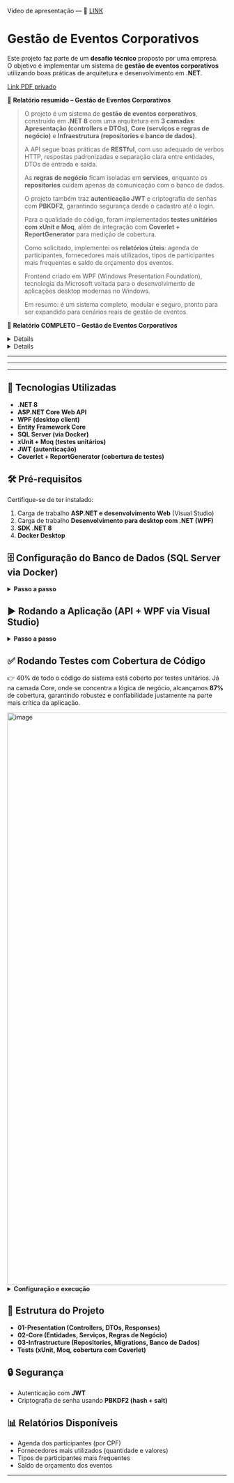 Vídeo de apresentação — 🎥 [LINK](https://youtu.be/u8gembunzCA)

# Gestão de Eventos Corporativos

Este projeto faz parte de um **desafio técnico** proposto por uma empresa.  
O objetivo é implementar um sistema de **gestão de eventos corporativos** utilizando boas práticas de arquitetura e desenvolvimento em **.NET**.

[Link PDF privado](https://drive.google.com/file/d/1ns2xZR_hUF6yZ1IBx8EEy1VTNS9wrdT8/view?usp=drive_link)

🎤 **Relatório resumido – Gestão de Eventos Corporativos**

> O projeto é um sistema de **gestão de eventos corporativos**, construído em **.NET 8** com uma arquitetura em **3 camadas**: **Apresentação (controllers e DTOs)**, **Core (serviços e regras de negócio)** e **Infraestrutura (repositories e banco de dados)**.
>
> A API segue boas práticas de **RESTful**, com uso adequado de verbos HTTP, respostas padronizadas e separação clara entre entidades, DTOs de entrada e saída.
>
> As **regras de negócio** ficam isoladas em **services**, enquanto os **repositories** cuidam apenas da comunicação com o banco de dados.
>
> O projeto também traz **autenticação JWT** e criptografia de senhas com **PBKDF2**, garantindo segurança desde o cadastro até o login.
>
> Para a qualidade do código, foram implementados **testes unitários com xUnit e Moq**, além de integração com **Coverlet + ReportGenerator** para medição de cobertura.
>
> Como solicitado, implementei os **relatórios úteis**: agenda de participantes, fornecedores mais utilizados, tipos de participantes mais frequentes e saldo de orçamento dos eventos.
>
> Frontend criado em WPF (Windows Presentation Foundation), tecnologia da Microsoft voltada para o desenvolvimento de aplicações desktop modernas no Windows.
>
> Em resumo: é um sistema completo, modular e seguro, pronto para ser expandido para cenários reais de gestão de eventos.


🎤 **Relatório COMPLETO – Gestão de Eventos Corporativos**

<details>


Bom, eu vou explicar como organizei esse projeto de Gestão de Eventos Corporativos.

### 1. Arquitetura em 3 camadas

Eu utilizei uma arquitetura em três camadas: **Apresentação, Core e Infraestrutura**.

* Na **camada de apresentação** ficam os controllers, os DTOs(requests/responses). Ela é responsável por receber as requisições HTTP, validar e devolver as respostas padronizadas.
* No **Core** estão as entidades, os serviços e as regras de negócio, ou seja, a parte central da aplicação.
* Já a **infraestrutura** concentra os repositórios, que fazem a comunicação com o banco de dados.
  Essa separação traz clareza, facilita manutenção e torna os testes bem mais simples.

### 2. RESTful API

Eu também segui o padrão **RESTful**. Cada recurso é exposto em endpoints (`/eventos`, `/participantes`, `/fornecedores`, `/relatorios`) e respeita os verbos HTTP (`GET`, `POST`, `PUT`, `DELETE`).
As respostas usam **status codes adequados**, como 200, 201, 400, 404 e 500.
Eu diria que a API está no nível 2 do modelo REST: já temos recursos, verbos e status, mas ainda não implementei o HATEOAS (que seria o nível 3).

### 3. DTOs

Eu usei **DTOs** para separar os contextos:

* **Request DTOs** para entrada de dados,
* **Response DTOs** para saída.
  Isso evita expor diretamente as entidades de domínio e dá mais segurança e flexibilidade.

### 4. Padrão Service

A lógica de negócio está concentrada nos **services**, o que deixa os controllers enxutos, apenas coordenando as requisições. Isso também ajuda muito nos testes unitários, já que cada regra está encapsulada em um serviço.

### 5. Padrão Repository

Cada entidade tem seu **repositório**, que cuida só da persistência. Essa separação permite que, no futuro, se for necessário trocar o banco, a regra de negócio não precise mudar.

### 6. Result Pattern

Eu também implementei o padrão **Result<T>**.
Com ele, todos os métodos retornam de forma padronizada: se deu certo ou não, com mensagem de erro e código de erro quando necessário. Isso evita ficar jogando exceções desnecessárias e facilita muito a vida no controller.

### 7. Tratamento de erros

Dentro dos serviços, eu sempre envolvi operações críticas em **try/catch**. Quando acontece algo inesperado, retorno erros como `DATABASE_ERROR` ou `INTERNAL_ERROR`, sem expor detalhes internos da aplicação.

### 8. Segurança

Na parte de segurança, eu implementei autenticação com **JWT**, que gera o token no login e valida em endpoints privados.
As senhas são armazenadas de forma segura, usando **PBKDF2 com hash + salt**.

### 9. Testes unitários

Eu utilizei **xUnit + Moq**.
Cubro cenários de sucesso, falha de regra de negócio e exceções. Isso garante qualidade, evita regressões e comprova que as regras de negócio estão bem implementadas.

### 10. Relatórios

Além do CRUD, eu implementei os **relatórios** solicitados que trazem valor ao negócio:

* Agenda dos participantes,
* Fornecedores mais utilizados,
* Tipos de participantes mais frequentes,
* E o saldo de orçamento dos eventos.
  Isso mostra que o sistema não é só cadastro, mas também pode gerar insights.

### 11. Boas práticas

Por fim, eu apliquei conceitos de **Clean Code e SOLID**, padronizei as respostas com DTOs e deixei a arquitetura extensível e modular. Isso facilita incluir novos relatórios, novas regras e até novas entidades no futuro sem quebrar a aplicação.

👉 Então, em resumo: eu separei responsabilidades, padronizei comunicações e garanti segurança e testes. Essa foi a minha linha de raciocínio ao estruturar o projeto.

</details>

<details>

## 🗣️ Minha explicação sobre os relacionamentos do sistema

No meu sistema de **Gestão de Eventos Corporativos**, eu modelei as entidades e configurei os relacionamentos no Entity Framework para garantir que tudo ficasse bem organizado, normalizado e refletisse as regras de negócio.

### 🔹 1. Evento e TipoEvento (1\:N)

Cada evento precisa ter um **tipo definido**. Então, por exemplo, posso ter o tipo “Workshop” e vários eventos associados a ele.
Esse é um relacionamento **um-para-muitos**:

* Um **TipoEvento** pode estar em vários eventos.
* Mas cada **Evento** só pode ter um tipo.

---

### 🔹 2. Evento e Participante (N\:N com ParticipanteEvento)

Os eventos precisam controlar os **participantes**.
Um participante pode estar em vários eventos, e um evento pode ter vários participantes. Para modelar isso, eu criei a tabela de junção **ParticipanteEvento**.
Além de ligar as duas entidades, ela ainda guarda informações extras, como a **Data de Inscrição**.

---

### 🔹 3. Evento e Fornecedor (N\:N com EventoFornecedor)

Os eventos também podem ter vários **fornecedores contratados** (buffet, segurança, etc.).
E esses fornecedores podem ser usados em diferentes eventos.
Esse relacionamento é **muitos-para-muitos**, representado pela entidade **EventoFornecedor**, que além das chaves de ligação, armazena o **Valor Contratado**. Isso é um exemplo de relacionamento N\:N **com payload** (porque tem informação extra na relação).

---

### 🔹 4. Evento e regras de negócio

Centralizei algumas **constantes** na classe `EventoRegras`, como a **lotação mínima** e o **orçamento mínimo**, para garantir que essas validações não fiquem soltas no código.

---

### 🔹 5. Participante e Fornecedor

Participantes e fornecedores não se relacionam diretamente entre si, mas ambos têm sua relação indireta com os eventos.

---

### 🔹 6. User

Também tenho uma entidade `User`, que serve para o **controle de autenticação e acesso ao sistema**. Ela não está diretamente ligada às demais, mas é importante para a parte de segurança.

---

### 🔹 Configurações do Entity Framework

Com o **Fluent API**, defini:

* **Nomes das tabelas** (`Eventos`, `Participantes`, etc.).
* **Chaves primárias e compostas** (como em `ParticipanteEvento` e `EventoFornecedor`).
* **Tipos de dados SQL** (`decimal(18,2)` para valores monetários).
* **Regras de tamanho** (ex.: `Nome` com até 200 caracteres).
* **Relacionamentos claros** com `HasOne`, `HasMany`, `WithOne` e `WithMany`.

Isso garante que o banco fique bem estruturado e sem inconsistências.

---

### 🔹 Visão do Banco de Dados

No final, minha modelagem gerou:

* **Tabelas principais**: `Eventos`, `Participantes`, `Fornecedores`, `TiposEventos`, `Users`.
* **Tabelas de junção**: `ParticipantesEventos` e `EventosFornecedores`.

Ou seja, a estrutura está toda em **Terceira Forma Normal (3FN)**, evitando redundância e mantendo integridade.

---

### 🔹 Como eu uso na prática

Quando quero consultar um evento completo, por exemplo, consigo carregar **participantes e fornecedores juntos** usando `Include` e `ThenInclude`. Isso facilita na hora de gerar relatórios e controlar orçamentos.

</details>

---
---
---

## 🚀 Tecnologias Utilizadas
- **.NET 8**
- **ASP.NET Core Web API**
- **WPF (desktop client)**
- **Entity Framework Core**
- **SQL Server (via Docker)**
- **xUnit + Moq (testes unitários)**
- **JWT (autenticação)**
- **Coverlet + ReportGenerator (cobertura de testes)**



## 🛠️ Pré-requisitos

Certifique-se de ter instalado:

1. Carga de trabalho **ASP.NET e desenvolvimento Web** (Visual Studio)  
2. Carga de trabalho **Desenvolvimento para desktop com .NET (WPF)**  
3. **SDK .NET 8**  
4. **Docker Desktop**  



## 🗄️ Configuração do Banco de Dados (SQL Server via Docker)

<details>
<summary><strong>Passo a passo</strong></summary>

**1. Baixar a imagem do SQL Server:**

   _docker pull mcr.microsoft.com/mssql/server:2022-latest_


**2. Rodar o container:**

   _docker run -e "ACCEPT_EULA=Y" -e "SA_PASSWORD=Root@12345" -p 1433:1433 --name sqlserver2022 -d mcr.microsoft.com/mssql/server:2022-latest_


**3. Acessar o container (se necessário):**

   _docker exec -it sqlserver2022 /opt/mssql-tools/bin/sqlcmd -S localhost -U sa -P Root@12345_


### 📦 Executando Migrações Iniciais

**Navegue até a pasta da API (ajuste o caminho se necessário):**

_cd GestaoEventosCorporativos.Api_


**Crie a primeira migração:**

_dotnet ef migrations add InicialMigration --project ../GestaoEventosCorporativos.Api --startup-project ../GestaoEventosCorporativos.Api --output-dir ../GestaoEventosCorporativos.Api/03-Infrastructure/Migrations_

**Atualize o banco:**

_dotnet ef database update --project ../GestaoEventosCorporativos.Api --startup-project ../GestaoEventosCorporativos.Api_

> ⚠️ Caso dê erro, instale a ferramenta:


_dotnet tool install --global dotnet-ef_

</details>



## ▶️ Rodando a Aplicação (API + WPF via Visual Studio)

<details>
<summary><strong>Passo a passo</strong></summary>
  
Após configurar o banco e aplicar as migrações iniciais, você pode rodar a aplicação completa (API + WPF) direto no Visual Studio:

1. Abra a **Solution** no Visual Studio.
2. Clique com o botão direito na **Solution (`GestaoEventosCorporativos.sln`)** → vá em **Propriedades**.
3. No menu lateral, selecione **Startup Project**.
4. Marque a opção **Multiple startup projects**.
5. Configure:

   * **GestaoEventosCorporativos.Api** → **Start**
   * **GestaoEventosCorporativos.Wpf** → **Start**
6. Salve as configurações.
7. Pressione **F5** ou clique em **Start** para rodar.

🔹 Assim, o Visual Studio vai iniciar **simultaneamente a API (Web API)** e o **cliente desktop WPF**, permitindo testar toda a solução integrada.

</details>

## ✅ Rodando Testes com Cobertura de Código


👉 40% de todo o código do sistema está coberto por testes unitários. Já na camada Core, onde se concentra a lógica de negócio, alcançamos **87%** de cobertura, garantindo robustez e confiabilidade justamente na parte mais crítica da aplicação.

<img width="1720" height="1314" alt="image" src="https://github.com/user-attachments/assets/771c77da-2697-4bb0-9085-affbe9040e80" />


<details>
<summary><strong>Configuração e execução</strong></summary>

### 1) Configuração inicial

No projeto de **testes**, instale o coletor do Coverlet:

```
dotnet add GestaoEventosCorporativos.Tests.csproj package coverlet.collector
```

Instale o ReportGenerator:

```
dotnet tool install --global dotnet-reportgenerator-globaltool
```

Crie um arquivo **`coverlet.runsettings`** na raiz do repositório:

```xml
<?xml version="1.0" encoding="utf-8" ?>
<RunSettings>
  <DataCollectionRunSettings>
    <DataCollectors>
      <DataCollector friendlyName="XPlat Code Coverage">
        <Configuration>
          <Format>cobertura</Format>
          <ExcludeByAttribute>CompilerGeneratedAttribute,GeneratedCodeAttribute</ExcludeByAttribute>
          <Exclude>
            [xunit.*]*
            [*.Tests]*
          </Exclude>
        </Configuration>
      </DataCollector>
    </DataCollectors>
  </DataCollectionRunSettings>
</RunSettings>
```



### 2) Execução do dia a dia

Rodar testes com cobertura:

```
dotnet test --collect:"XPlat Code Coverage" --settings coverlet.runsettings
```

Ou de forma simples:

```
dotnet test --collect:"XPlat Code Coverage"
```

Isso gera arquivos `coverage.cobertura.xml` dentro de `TestResults/**/`.

---

### 3) Gerar relatório em HTML

```
reportgenerator -reports:"**/coverage.cobertura.xml" -targetdir:"coveragereport" -reporttypes:Html
```

Abrir relatório no Windows:

```
start coveragereport\index.html
```

</details>



## 📌 Estrutura do Projeto


* **01-Presentation (Controllers, DTOs, Responses)**
* **02-Core (Entidades, Serviços, Regras de Negócio)**
* **03-Infrastructure (Repositories, Migrations, Banco de Dados)**
* **Tests (xUnit, Moq, cobertura com Coverlet)**



## 🔒 Segurança

* Autenticação com **JWT**
* Criptografia de senha usando **PBKDF2 (hash + salt)**



## 📊 Relatórios Disponíveis

* Agenda dos participantes (por CPF)
* Fornecedores mais utilizados (quantidade e valores)
* Tipos de participantes mais frequentes
* Saldo de orçamento dos eventos

---
